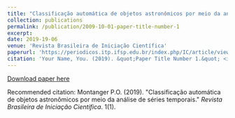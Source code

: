```yaml
---
title: "Classificação automática de objetos astronômicos por meio da análise de séries temporais"
collection: publications
permalink: /publication/2009-10-01-paper-title-number-1
excerpt: 
date: 2019-19-06
venue: 'Revista Brasileira de Iniciação Científica'
paperurl: 'https://periodicos.itp.ifsp.edu.br/index.php/IC/article/view/1538'
citation: 'Your Name, You. (2019). &quot;Paper Title Number 1.&quot; <i>Journal 1</i>. 1(1).'
---
```


[Download paper here](http://academicpages.github.io/paper1.pdf)

Recommended citation: Montanger P.O. (2019). "Classificação automática de objetos astronômicos por meio da análise de séries temporais." <i>Revista Brasileira de Iniciação Científica</i>. 1(1).
